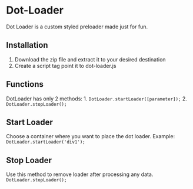 # Dot-Loader
Dot Loader is a custom styled preloader made just for fun. 

## Installation
  1. Download the zip file and extract it to your desired destination
  2. Create a script tag point it to dot-loader.js



## Functions
  DotLoader has only 2 methods:
    1. `DotLoader.startLoader([parameter]);`
    2. `DotLoader.stopLoader();`
    
    
    
## Start Loader
  Choose a container where you want to place the dot loader.
  Example:
    `DotLoader.startLoader('div1');`
    
    
    
## Stop Loader
  Use this method to remove loader after processing any data.
  `DotLoader.stopLoader();`
